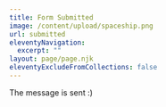 ```yaml
---
title: Form Submitted
image: /content/upload/spaceship.png
url: submitted
eleventyNavigation:
  excerpt: ""
layout: page/page.njk
eleventyExcludeFromCollections: false
---
```

The message is sent :)
